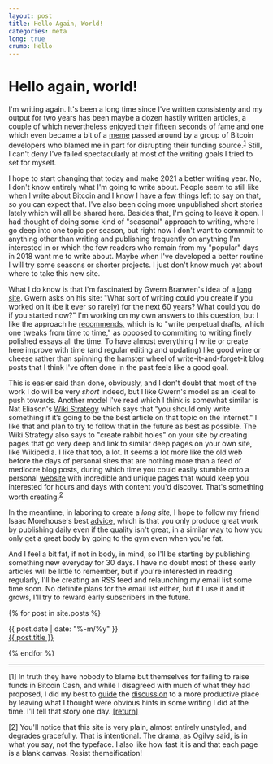 ```yaml
---
layout: post
title: Hello Again, World!
categories: meta
long: true
crumb: Hello
---
```


# Hello again, world!

I'm writing again. It's been a long time since I've written consistenty and my output for two years has been maybe a dozen hastily written articles, a couple of which nevertheless enjoyed their [fifteen seconds](https://www.ccn.com/cryptos-big-tax-drama-cant-stop-bitcoin-cash-surge/) of fame and one which even became a bit of a [meme](https://twitter.com/deadalnix/status/1221639291882917888) passed around by a group of Bitcoin developers who blamed me in part for disrupting their funding source.<sup><a href="#fn1" id="ref1">1</a></sup> Still, I can't deny I've failed spectacularly at most of the writing goals I tried to set for myself.

I hope to start changing that today and make 2021 a better writing year. No, I don't know entirely what I'm going to write about. People seem to still like when I write about Bitcoin and I know I have a few things left to say on that, so you can expect that. I've also been doing more unpublished short stories lately which will all be shared here. Besides that, I'm going to leave it open. I had thought of doing some kind of "seasonal" approach to writing, where I go deep into one topic per season, but right now I don't want to commmit to anything other than writing and publishing frequently on anything I'm interested in or which the few readers who remain from my "popular" days in 2018 want me to write about. Maybe when I've developed a better routine I will try some seasons or shorter projects. I just don't know much yet about where to take this new site.

What I do know is that I'm fascinated by Gwern Branwen's idea of a [long site](https://www.gwern.net/About#long-site). Gwern asks on his site: "What sort of writing could you create if you worked on it (be it ever so rarely) for the next 60 years? What could you do if you started now?" I'm working on my own answers to this question, but I like the approach he [recommends,](https://www.gwern.net/About#long-site) which is to "write perpetual drafts, which one tweaks from time to time," as opposed to commiting to writing finely polished essays all the time. To have almost everything I write or create here improve with time (and regular editing and updating) like good wine or cheese rather than spinning the hamster wheel of write-it-and-forget-it blog posts that I think I've often done in the past feels like a good goal.

This is easier said than done, obviously, and I don't doubt that most of the work I do will be very *short* indeed, but I like Gwern's model as an ideal to push towards. Another model I've read which I think is somewhat similar is Nat Eliason's [Wiki Strategy](https://www.nateliason.com/blog/wiki-strategy) which says that "you should only write something if it’s going to be the best article on that topic on the Internet." I like that and plan to try to follow that in the future as best as possible. The Wiki Strategy also says to "create rabbit holes" on your site by creating pages that go very deep and link to similar deep pages on your own site, like Wikipedia. I like that too, a lot. It seems a lot more like the old web before the days of personal sites that are nothing more than a feed of mediocre blog posts, during which time you could easily stumble onto a personal [website](https://melonking.net/melon.html?z=/home.html) with incredible and unique pages that would keep you interested for hours and days with content you'd discover. That's something worth creating.<sup><a href="#fn2" id="ref2">2</a></sup>

In the meantime, in laboring to create a *long site,* I hope to follow my friend  Isaac Morehouse's best [advice,](https://isaacmorehouse.com/2020/01/11/the-transformations-from-daily-blogging/) which is that you only produce great work by publishing daily even if the quality isn't great, in a similar way to how you only get a great body by going to the gym even when you're fat.

And I feel a bit fat, if not in body, in mind, so I'll be starting by publishing something new everyday for 30 days. I have no doubt most of these early articles will be little to remember, but if you're interested in reading regularly, I'll be creating an RSS feed and relaunching my email list some time soon. No definite plans for the email list either, but if I use it and it grows, I'll try to reward early subscribers in the future.


<div class="par">
  
<div>

 {% for post in site.posts %}

<div class="pd"> <time datetime="{{ post.date | date: "%-m/%y" }}">{{ post.date | date: "%-m/%y" }}</time>
</div>
<a href="/deryk{{ post.url }}">
        {{ post.title }}
</a></div>
 
   

{% endfor %}

</div>

---

<sup id="fn1"></sup>[1] In truth they have nobody to blame but themselves for failing to raise funds in Bitcoin Cash, and while I disagreed with much of what they had proposed, I did my best to [guide](https://read.cash/@Bitcoin.com/bitcoincoms-clarifications-on-the-miner-development-fund-80828a53) the [discussion](https://read.cash/@Bitcoin.com/update-on-developer-funding-83695ebc) to a more productive place by leaving what I thought were obvious hints in some writing I did at the time. I'll tell that story one day. <a href="#ref1" title="Jump back to footnote 1 in the text.">[return]</a>

<sup id="fn2"></sup>[2] You'll notice that this site is very plain, almost entirely unstyled, and degrades gracefully. That is intentional. The drama, as Ogilvy said, is in what you say, not the typeface. I also like how fast it is and that each page is a blank canvas. Resist themeification!

